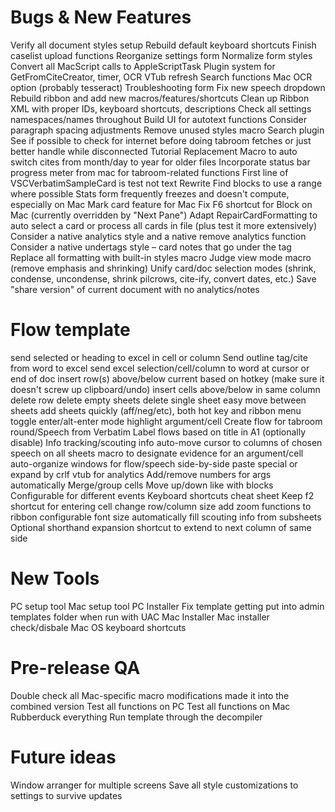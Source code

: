 # Bugs & New Features
Verify all document styles setup
Rebuild default keyboard shortcuts
Finish caselist upload functions
Reorganize settings form
Normalize form styles
Convert all MacScript calls to AppleScriptTask
Plugin system for GetFromCiteCreator, timer, OCR
VTub refresh
Search functions
Mac OCR option (probably tesseract)
Troubleshooting form
Fix new speech dropdown
Rebuild ribbon and add new macros/features/shortcuts
Clean up Ribbon XML with proper IDs, keyboard shortcuts, descriptions
Check all settings namespaces/names throughout
Build UI for autotext functions
Consider paragraph spacing adjustments
Remove unused styles macro
Search plugin
See if possible to check for internet before doing tabroom fetches or just better handle while disconnected
Tutorial Replacement
Macro to auto switch cites from month/day to year for older files
Incorporate status bar progress meter from mac for tabroom-related functions
First line of VSCVerbatimSampleCard is test not text
Rewrite Find blocks to use a range where possible
Stats form frequently freezes and doesn't compute, especially on Mac
Mark card feature for Mac
Fix F6 shortcut for Block on Mac (currently overridden by "Next Pane")
Adapt RepairCardFormatting to auto select a card or process all cards in file (plus test it more extensively)
Consider a native analytics style and a native remove analytics function
Consider a native undertags style – card notes that go under the tag
Replace all formatting with built-in styles macro
Judge view mode macro (remove emphasis and shrinking)
Unify card/doc selection modes (shrink, condense, uncondense, shrink pilcrows, cite-ify, convert dates, etc.)
Save "share version" of current document with no analytics/notes

# Flow template
send selected or heading to excel in cell or column
Send outline tag/cite from word to excel
send excel selection/cell/column to word at cursor or end of doc
insert row(s) above/below current based on hotkey (make sure it doesn't screw up clipboard/undo)
insert cells above/below in same column
delete row
delete empty sheets
delete single sheet
easy move between sheets
add sheets quickly (aff/neg/etc), both hot key and ribbon menu
toggle enter/alt-enter mode
highlight argument/cell
Create flow for tabroom round/Speech from Verbatim
Label flows based on title in A1 (optionally disable)
Info tracking/scouting info
auto-move cursor to columns of chosen speech on all sheets
macro to designate evidence for an argument/cell
auto-organize windows for flow/speech side-by-side
paste special or expand by crlf
vtub for analytics
Add/remove numbers for args automatically
Merge/group cells
Move up/down like with blocks
Configurable for different events
Keyboard shortcuts cheat sheet
Keep f2 shortcut for entering cell
change row/column size
add zoom functions to ribbon
configurable font size
automatically fill scouting info from subsheets
Optional shorthand expansion
shortcut to extend to next column of same side

# New Tools
PC setup tool
Mac setup tool
PC Installer
	Fix template getting put into admin templates folder when run with UAC
Mac Installer
	Mac installer check/disbale Mac OS keyboard shortcuts

# Pre-release QA
Double check all Mac-specific macro modifications made it into the combined version
Test all functions on PC
Test all functions on Mac
Rubberduck everything
Run template through the decompiler
	
# Future ideas
Window arranger for multiple screens
Save all style customizations to settings to survive updates
